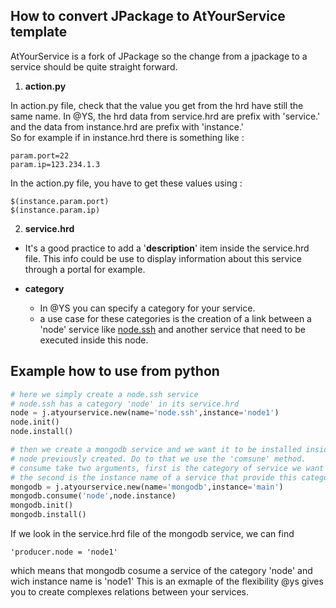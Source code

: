 ## How to convert JPackage to AtYourService template

AtYourService is a fork of JPackage so the change from a jpackage to a service should be quite straight forward.

1. **action.py**  

In action.py file, check that the value you get from the hrd have still the same name.
In @YS, the hrd data from service.hrd are prefix with 'service.' and the data from instance.hrd are prefix with 'instance.'  
So for example if in instance.hrd there is something like :
```
param.port=22
param.ip=123.234.1.3
```
In the action.py file, you have to get these values using :
```
$(instance.param.port)
$(instance.param.ip)
```

2. **service.hrd**

- It's a good practice to add a '**description**' item inside the service.hrd file. This info could be use to display information about this service through a portal for example.

- **category**  
    - In @YS you can specify a category for your service.  
    - a use case for these categories is the creation of a link between a 'node' service like [node.ssh](https://github.com/jumpscale7/ays_jumpscale7/tree/master/_ays/node.ssh) and another service that need to be executed inside this node.

## Example how to use from python

```python
# here we simply create a node.ssh service
# node.ssh has a category 'node' in its service.hrd
node = j.atyourservice.new(name='node.ssh',instance='node1')
node.init()
node.install()

# then we create a mongodb service and we want it to be installed inside the  
# node previously created. Do to that we use the 'comsune' method.
# consume take two arguments, first is the category of service we want to consume  
# the second is the instance name of a service that provide this category
mongodb = j.atyourservice.new(name='mongodb',instance='main')
mongodb.consume('node',node.instance)
mongodb.init()
mongodb.install()
```

If we look in the service.hrd file of the mongodb service, we can find
```
'producer.node = 'node1'
```
which means that mongodb cosume a service of the category 'node' and wich instance name is 'node1'
This is an exmaple of the flexibility @ys gives you to create complexes relations between your services.
